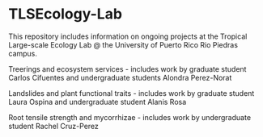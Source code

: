 # TLSEcology-Lab

This repository includes information on ongoing projects at the Tropical Large-scale Ecology Lab @ the University of Puerto Rico Rio Piedras campus.

Treerings and ecosystem services - includes work by graduate student Carlos Cifuentes and undergraduate students Alondra Perez-Norat

Landslides and plant functional traits - includes work by graduate student Laura Ospina and undergraduate student Alanis Rosa

Root tensile strength and mycorrhizae - includes work by undergraduate student Rachel Cruz-Perez